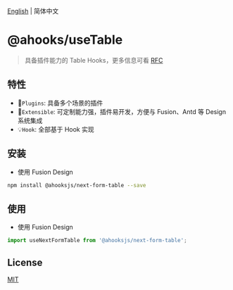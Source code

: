 [English](https://github.com/ahooksjs/useTable/blob/master/README.md) | 简体中文

# @ahooks/useTable

> 具备插件能力的 Table Hooks，更多信息可看 [RFC](https://github.com/alibaba/hooks/issues/465)

## 特性

- 🔗`Plugins`: 具备多个场景的插件
- 🚀`Extensible`: 可定制能力强，插件易开发，方便与 Fusion、Antd 等 Design 系统集成
- 💡`Hook`: 全部基于 Hook 实现

## 安装

- 使用 Fusion Design

```sh
npm install @ahooksjs/next-form-table --save
```

## 使用

- 使用 Fusion Design

```js
import useNextFormTable from '@ahooksjs/next-form-table';
```

## License

[MIT](./LICENSE)
